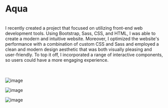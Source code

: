 <h1>Aqua</h1>
<br>
I recently created a project that focused on utilizing front-end web development tools. 
Using Bootstrap, Sass, CSS, and HTML, I was able to create a modern and intuitive website.
Moreover, I optimized the website's performance with a combination of custom CSS and Sass and 
employed a clean and modern design aesthetic that was both visually pleasing and user-friendly. 
To top it off, I incorporated a range of interactive components, so users could have a more engaging experience.

<br>
<br>
<br>

![image](https://user-images.githubusercontent.com/93670432/211947981-80196e75-05ab-4907-8e43-2837829851dd.png)

![image](https://user-images.githubusercontent.com/93670432/211948039-9ff50a14-b666-4693-a376-eaa3e4491aac.png)

![image](https://user-images.githubusercontent.com/93670432/211948184-242c3613-19b4-416e-bd47-ae5d291be4e4.png)
